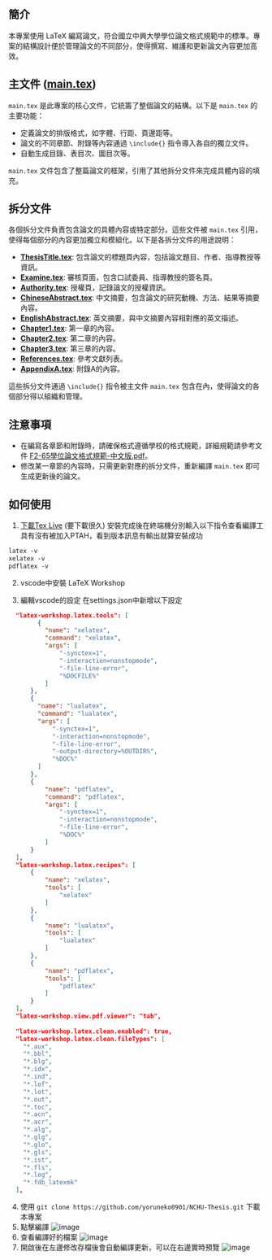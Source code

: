 ## 簡介

本專案使用 LaTeX 編寫論文，符合國立中興大學學位論文格式規範中的標準。專案的結構設計便於管理論文的不同部分，使得撰寫、維護和更新論文內容更加高效。

## 主文件 ([main.tex](https://github.com/yoruneko0901/NCHU-Thesis/blob/033316977920429a654b370ddc30fcac9330825d/main.tex))

`main.tex` 是此專案的核心文件，它統籌了整個論文的結構。以下是 `main.tex` 的主要功能：

- 定義論文的排版格式，如字體、行距、頁邊距等。
- 論文的不同章節、附錄等內容通過 `\include{}` 指令導入各自的獨立文件。
- 自動生成目錄、表目次、圖目次等。

`main.tex` 文件包含了整篇論文的框架，引用了其他拆分文件來完成具體內容的填充。

## 拆分文件

各個拆分文件負責包含論文的具體內容或特定部分。這些文件被 `main.tex` 引用，使得每個部分的內容更加獨立和模組化。以下是各拆分文件的用途說明：

- **[ThesisTitle.tex](https://github.com/yoruneko0901/NCHU-Thesis/blob/033316977920429a654b370ddc30fcac9330825d/ThesisTitle.tex)**: 包含論文的標題頁內容，包括論文題目、作者、指導教授等資訊。
- **[Examine.tex](https://github.com/yoruneko0901/NCHU-Thesis/blob/033316977920429a654b370ddc30fcac9330825d/Examine.tex)**: 審核頁面，包含口試委員、指導教授的簽名頁。
- **[Authority.tex](https://github.com/yoruneko0901/NCHU-Thesis/blob/033316977920429a654b370ddc30fcac9330825d/Authority.tex)**: 授權頁，記錄論文的授權資訊。
- **[ChineseAbstract.tex](https://github.com/yoruneko0901/NCHU-Thesis/blob/033316977920429a654b370ddc30fcac9330825d/ChineseAbstract.tex)**: 中文摘要，包含論文的研究動機、方法、結果等摘要內容。
- **[EnglishAbstract.tex](https://github.com/yoruneko0901/NCHU-Thesis/blob/033316977920429a654b370ddc30fcac9330825d/EnglishAbstract.tex)**: 英文摘要，與中文摘要內容相對應的英文描述。
- **[Chapter1.tex](https://github.com/yoruneko0901/NCHU-Thesis/blob/033316977920429a654b370ddc30fcac9330825d/Chapter1.tex)**: 第一章的內容。
- **[Chapter2.tex](https://github.com/yoruneko0901/NCHU-Thesis/blob/033316977920429a654b370ddc30fcac9330825d/Chapter2.tex)**: 第二章的內容。
- **[Chapter3.tex](https://github.com/yoruneko0901/NCHU-Thesis/blob/033316977920429a654b370ddc30fcac9330825d/Chapter3.tex)**: 第三章的內容。
- **[References.tex](https://github.com/yoruneko0901/NCHU-Thesis/blob/033316977920429a654b370ddc30fcac9330825d/References.tex)**: 參考文獻列表。
- **[AppendixA.tex](https://github.com/yoruneko0901/NCHU-Thesis/blob/033316977920429a654b370ddc30fcac9330825d/AppendixA.tex)**: 附錄A的內容。

這些拆分文件通過 `\include{}` 指令被主文件 `main.tex` 包含在內，使得論文的各個部分得以組織和管理。

## 注意事項

- 在編寫各章節和附錄時，請確保格式遵循學校的格式規範，詳細規範請參考文件 [F2-65學位論文格式規範-中文版.pdf](https://github.com/yoruneko0901/NCHU-Thesis/blob/033316977920429a654b370ddc30fcac9330825d/format%20reference/F2-65%E5%AD%B8%E4%BD%8D%E8%AB%96%E6%96%87%E6%A0%BC%E5%BC%8F%E8%A6%8F%E7%AF%84-%E4%B8%AD%E6%96%87%E7%89%88.pdf)。
- 修改某一章節的內容時，只需更新對應的拆分文件，重新編譯 `main.tex` 即可生成更新後的論文。

## 如何使用

1. [下載Tex Live](https://mirror.ctan.org/systems/texlive/tlnet/install-tl-windows.exe) (要下載很久)
安裝完成後在終端機分別輸入以下指令查看編譯工具有沒有被加入PTAH，看到版本訊息有輸出就算安裝成功
  ```ps
  latex -v
  xelatex -v
  pdflatex -v
  ```

2. vscode中安裝 LaTeX Workshop

3. 編輯vscode的設定
在settings.json中新增以下設定
  ```json
    "latex-workshop.latex.tools": [
          {
            "name": "xelatex",
            "command": "xelatex",
            "args": [
                "-synctex=1",
                "-interaction=nonstopmode",
                "-file-line-error",
                "%DOCFILE%"
            ]
        },
        {
          "name": "lualatex",
          "command": "lualatex",
          "args": [
              "-synctex=1",
              "-interaction=nonstopmode",
              "-file-line-error",
              "-output-directory=%OUTDIR%",           
              "%DOC%"
          ]
        },
        {
            "name": "pdflatex",
            "command": "pdflatex",
            "args": [
                "-synctex=1",
                "-interaction=nonstopmode",
                "-file-line-error",
                "%DOC%"
            ]
        }
    ],
    "latex-workshop.latex.recipes": [
        {
            "name": "xelatex",
            "tools": [
                "xelatex"
            ]
        },
        {
            "name": "lualatex",
            "tools": [
                "lualatex"
            ]
        },
        {
            "name": "pdflatex",
            "tools": [
                "pdflatex"
            ]
        }
    ],
    "latex-workshop.view.pdf.viewer": "tab",
      
    "latex-workshop.latex.clean.enabled": true,
    "latex-workshop.latex.clean.fileTypes": [
      "*.aux",
      "*.bbl",
      "*.blg",
      "*.idx",
      "*.ind",
      "*.lof",
      "*.lot",
      "*.out",
      "*.toc",
      "*.acn",
      "*.acr",
      "*.alg",
      "*.glg",
      "*.glo",
      "*.gls",
      "*.ist",
      "*.fls",
      "*.log",
      "*.fdb_latexmk"
    ],
  ```
4. 使用 `git clone https://github.com/yoruneko0901/NCHU-Thesis.git` 下載本專案
5. 點擊編譯
   ![image](https://github.com/user-attachments/assets/3138d1d1-7c88-4770-88e0-5acda13f2b0a)
7. 查看編譯好的檔案
   ![image](https://github.com/user-attachments/assets/fb85493f-5acb-4a60-8606-8698282b9e36)
8. 開啟後在左邊修改存檔後會自動編譯更新，可以在右邊實時預覽
   ![image](https://github.com/user-attachments/assets/caf62cd7-277b-4af8-bca6-64a0a950f643)

